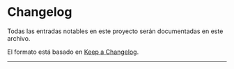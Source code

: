# Changelog

Todas las entradas notables en este proyecto serán documentadas en este archivo.

El formato está basado en [Keep a Changelog](https://keepachangelog.com/en/1.0.0/).

---
